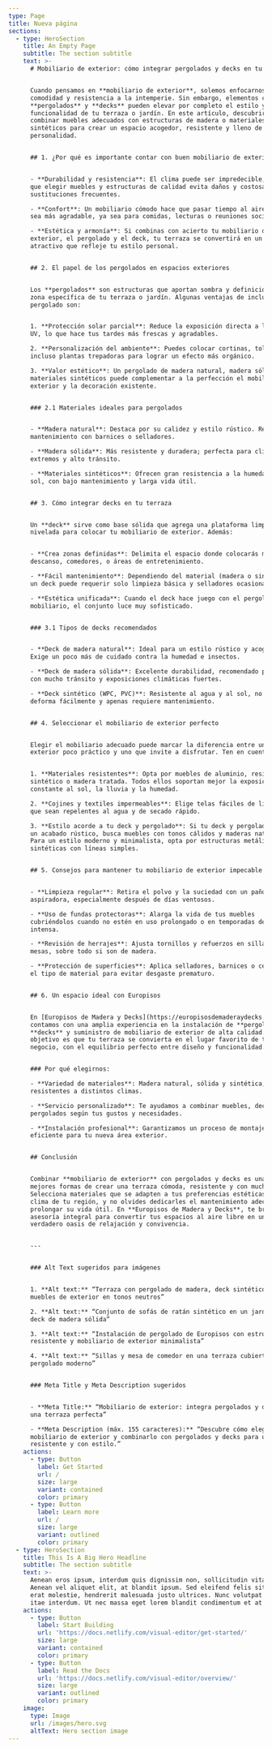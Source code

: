 ```yaml
---
type: Page
title: Nueva página
sections:
  - type: HeroSection
    title: An Empty Page
    subtitle: The section subtitle
    text: >-
      # Mobiliario de exterior: cómo integrar pergolados y decks en tu terraza


      Cuando pensamos en **mobiliario de exterior**, solemos enfocarnos en
      comodidad y resistencia a la intemperie. Sin embargo, elementos como
      **pergolados** y **decks** pueden elevar por completo el estilo y la
      funcionalidad de tu terraza o jardín. En este artículo, descubrirás cómo
      combinar muebles adecuados con estructuras de madera o materiales
      sintéticos para crear un espacio acogedor, resistente y lleno de
      personalidad.


      ## 1. ¿Por qué es importante contar con buen mobiliario de exterior?


      - **Durabilidad y resistencia**: El clima puede ser impredecible, por lo
      que elegir muebles y estructuras de calidad evita daños y costosas
      sustituciones frecuentes.

      - **Confort**: Un mobiliario cómodo hace que pasar tiempo al aire libre
      sea más agradable, ya sea para comidas, lecturas o reuniones sociales.

      - **Estética y armonía**: Si combinas con acierto tu mobiliario de
      exterior, el pergolado y el deck, tu terraza se convertirá en un lugar
      atractivo que refleje tu estilo personal.


      ## 2. El papel de los pergolados en espacios exteriores


      Los **pergolados** son estructuras que aportan sombra y definición a una
      zona específica de tu terraza o jardín. Algunas ventajas de incluir un
      pergolado son:


      1. **Protección solar parcial**: Reduce la exposición directa a los rayos
      UV, lo que hace tus tardes más frescas y agradables.

      2. **Personalización del ambiente**: Puedes colocar cortinas, toldos o
      incluso plantas trepadoras para lograr un efecto más orgánico.

      3. **Valor estético**: Un pergolado de madera natural, madera sólida o
      materiales sintéticos puede complementar a la perfección el mobiliario de
      exterior y la decoración existente.


      ### 2.1 Materiales ideales para pergolados


      - **Madera natural**: Destaca por su calidez y estilo rústico. Requiere
      mantenimiento con barnices o selladores.

      - **Madera sólida**: Más resistente y duradera; perfecta para climas
      extremos y alto tránsito.

      - **Materiales sintéticos**: Ofrecen gran resistencia a la humedad y al
      sol, con bajo mantenimiento y larga vida útil.


      ## 3. Cómo integrar decks en tu terraza


      Un **deck** sirve como base sólida que agrega una plataforma limpia y
      nivelada para colocar tu mobiliario de exterior. Además:


      - **Crea zonas definidas**: Delimita el espacio donde colocarás muebles de
      descanso, comedores, o áreas de entretenimiento.

      - **Fácil mantenimiento**: Dependiendo del material (madera o sintético),
      un deck puede requerir solo limpieza básica y selladores ocasionales.

      - **Estética unificada**: Cuando el deck hace juego con el pergolado y el
      mobiliario, el conjunto luce muy sofisticado.


      ### 3.1 Tipos de decks recomendados


      - **Deck de madera natural**: Ideal para un estilo rústico y acogedor.
      Exige un poco más de cuidado contra la humedad e insectos.

      - **Deck de madera sólida**: Excelente durabilidad, recomendado para áreas
      con mucho tránsito y exposiciones climáticas fuertes.

      - **Deck sintético (WPC, PVC)**: Resistente al agua y al sol, no se
      deforma fácilmente y apenas requiere mantenimiento.


      ## 4. Seleccionar el mobiliario de exterior perfecto


      Elegir el mobiliario adecuado puede marcar la diferencia entre un espacio
      exterior poco práctico y uno que invite a disfrutar. Ten en cuenta:


      1. **Materiales resistentes**: Opta por muebles de aluminio, resina, ratán
      sintético o madera tratada. Todos ellos soportan mejor la exposición
      constante al sol, la lluvia y la humedad.

      2. **Cojines y textiles impermeables**: Elige telas fáciles de limpiar,
      que sean repelentes al agua y de secado rápido.

      3. **Estilo acorde a tu deck y pergolado**: Si tu deck y pergolado tienen
      un acabado rústico, busca muebles con tonos cálidos y maderas naturales.
      Para un estilo moderno y minimalista, opta por estructuras metálicas o
      sintéticas con líneas simples.


      ## 5. Consejos para mantener tu mobiliario de exterior impecable


      - **Limpieza regular**: Retira el polvo y la suciedad con un paño húmedo o
      aspiradora, especialmente después de días ventosos.

      - **Uso de fundas protectoras**: Alarga la vida de tus muebles
      cubriéndolos cuando no estén en uso prolongado o en temporadas de lluvia
      intensa.

      - **Revisión de herrajes**: Ajusta tornillos y refuerzos en sillas o
      mesas, sobre todo si son de madera.

      - **Protección de superficies**: Aplica selladores, barnices o ceras según
      el tipo de material para evitar desgaste prematuro.


      ## 6. Un espacio ideal con Europisos


      En [Europisos de Madera y Decks](https://europisosdemaderaydecks.com),
      contamos con una amplia experiencia en la instalación de **pergolados**,
      **decks** y suministro de mobiliario de exterior de alta calidad. Nuestro
      objetivo es que tu terraza se convierta en el lugar favorito de tu hogar o
      negocio, con el equilibrio perfecto entre diseño y funcionalidad.


      ### Por qué elegirnos:

      - **Variedad de materiales**: Madera natural, sólida y sintética,
      resistentes a distintos climas.

      - **Servicio personalizado**: Te ayudamos a combinar muebles, decks y
      pergolados según tus gustos y necesidades.

      - **Instalación profesional**: Garantizamos un proceso de montaje seguro y
      eficiente para tu nueva área exterior.


      ## Conclusión


      Combinar **mobiliario de exterior** con pergolados y decks es una de las
      mejores formas de crear una terraza cómoda, resistente y con mucho estilo.
      Selecciona materiales que se adapten a tus preferencias estéticas y al
      clima de tu región, y no olvides dedicarles el mantenimiento adecuado para
      prolongar su vida útil. En **Europisos de Madera y Decks**, te brindamos
      asesoría integral para convertir tus espacios al aire libre en un
      verdadero oasis de relajación y convivencia.


      ---


      ### Alt Text sugeridos para imágenes


      1. **Alt text:** “Terraza con pergolado de madera, deck sintético y
      muebles de exterior en tonos neutros”  

      2. **Alt text:** “Conjunto de sofás de ratán sintético en un jardín con
      deck de madera sólida”  

      3. **Alt text:** “Instalación de pergolado de Europisos con estructura
      resistente y mobiliario de exterior minimalista”  

      4. **Alt text:** “Sillas y mesa de comedor en una terraza cubierta por un
      pergolado moderno”


      ### Meta Title y Meta Description sugeridos


      - **Meta Title:** “Mobiliario de exterior: integra pergolados y decks para
      una terraza perfecta”  

      - **Meta Description (máx. 155 caracteres):** “Descubre cómo elegir
      mobiliario de exterior y combinarlo con pergolados y decks para un espacio
      resistente y con estilo.”
    actions:
      - type: Button
        label: Get Started
        url: /
        size: large
        variant: contained
        color: primary
      - type: Button
        label: Learn more
        url: /
        size: large
        variant: outlined
        color: primary
  - type: HeroSection
    title: This Is A Big Hero Headline
    subtitle: The section subtitle
    text: >-
      Aenean eros ipsum, interdum quis dignissim non, sollicitudin vitae nisl.
      Aenean vel aliquet elit, at blandit ipsum. Sed eleifend felis sit amet
      erat molestie, hendrerit malesuada justo ultrices. Nunc volutpat at erat
      itae interdum. Ut nec massa eget lorem blandit condimentum et at risus.
    actions:
      - type: Button
        label: Start Building
        url: 'https://docs.netlify.com/visual-editor/get-started/'
        size: large
        variant: contained
        color: primary
      - type: Button
        label: Read the Docs
        url: 'https://docs.netlify.com/visual-editor/overview/'
        size: large
        variant: outlined
        color: primary
    image:
      type: Image
      url: /images/hero.svg
      altText: Hero section image
---
```

